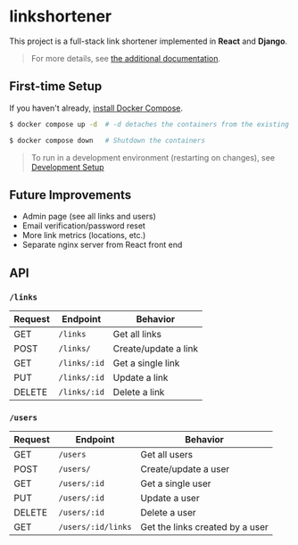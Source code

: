 # linkshortener

This project is a full-stack link shortener implemented in **React** and **Django**.

> For more details, see [the additional documentation](./DOCS.md).

## First-time Setup

If you haven't already, [install Docker Compose](https://docs.docker.com/compose/install/).

```bash
$ docker compose up -d  # -d detaches the containers from the existing shell.

$ docker compose down   # Shutdown the containers
```

> To run in a development environment (restarting on changes), see [Development Setup](./DOCS.md#development-setup)

## Future Improvements
- Admin page (see all links and users)
- Email verification/password reset
- More link metrics (locations, etc.)
- Separate nginx server from React front end

## API

### `/links`

| Request | Endpoint     | Behavior             |
|---------|--------------|----------------------|
| GET     | `/links`     | Get all links        |
| POST    | `/links/`    | Create/update a link |
| GET     | `/links/:id` | Get a single link    |
| PUT     | `/links/:id` | Update a link        |
| DELETE  | `/links/:id` | Delete a link        |

### `/users`

| Request | Endpoint           | Behavior                        |
|---------|--------------------|---------------------------------|
| GET     | `/users`           | Get all users                   |
| POST    | `/users/`          | Create/update a user            |
| GET     | `/users/:id`       | Get a single user               |
| PUT     | `/users/:id`       | Update a user                   |
| DELETE  | `/users/:id`       | Delete a user                   |
| GET     | `/users/:id/links` | Get the links created by a user |


